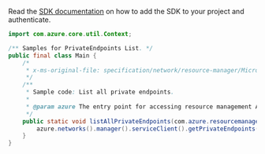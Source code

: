 Read the [SDK documentation](https://github.com/Azure/azure-sdk-for-java/blob/azure-resourcemanager_2.11.0/sdk/resourcemanager/azure-resourcemanager/README.md) on how to add the SDK to your project and authenticate.

```java
import com.azure.core.util.Context;

/** Samples for PrivateEndpoints List. */
public final class Main {
    /*
     * x-ms-original-file: specification/network/resource-manager/Microsoft.Network/stable/2021-05-01/examples/PrivateEndpointListAll.json
     */
    /**
     * Sample code: List all private endpoints.
     *
     * @param azure The entry point for accessing resource management APIs in Azure.
     */
    public static void listAllPrivateEndpoints(com.azure.resourcemanager.AzureResourceManager azure) {
        azure.networks().manager().serviceClient().getPrivateEndpoints().list(Context.NONE);
    }
}
```
